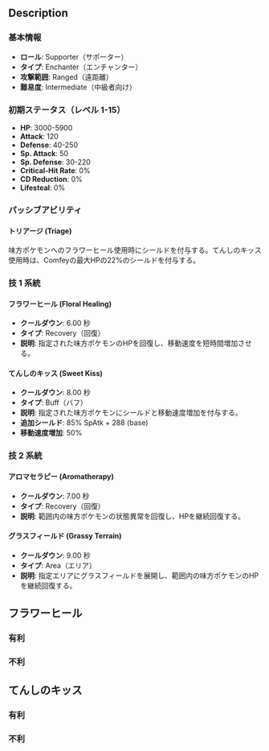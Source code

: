 ## Description

### 基本情報

- **ロール**: Supporter（サポーター）
- **タイプ**: Enchanter（エンチャンター）
- **攻撃範囲**: Ranged（遠距離）
- **難易度**: Intermediate（中級者向け）

### 初期ステータス（レベル 1-15）

- **HP**: 3000-5900
- **Attack**: 120
- **Defense**: 40-250
- **Sp. Attack**: 50
- **Sp. Defense**: 30-220
- **Critical-Hit Rate**: 0%
- **CD Reduction**: 0%
- **Lifesteal**: 0%

### パッシブアビリティ

#### トリアージ (Triage)

味方ポケモンへのフラワーヒール使用時にシールドを付与する。てんしのキッス使用時は、Comfeyの最大HPの22%のシールドを付与する。

### 技 1 系統

#### フラワーヒール (Floral Healing)

- **クールダウン**: 6.00 秒
- **タイプ**: Recovery（回復）
- **説明**: 指定された味方ポケモンのHPを回復し、移動速度を短時間増加させる。

#### てんしのキッス (Sweet Kiss)

- **クールダウン**: 8.00 秒
- **タイプ**: Buff（バフ）
- **説明**: 指定された味方ポケモンにシールドと移動速度増加を付与する。
- **追加シールド**: 85% SpAtk + 288 (base)
- **移動速度増加**: 50%

### 技 2 系統

#### アロマセラピー (Aromatherapy)

- **クールダウン**: 7.00 秒
- **タイプ**: Recovery（回復）
- **説明**: 範囲内の味方ポケモンの状態異常を回復し、HPを継続回復する。

#### グラスフィールド (Grassy Terrain)

- **クールダウン**: 9.00 秒
- **タイプ**: Area（エリア）
- **説明**: 指定エリアにグラスフィールドを展開し、範囲内の味方ポケモンのHPを継続回復する。

## フラワーヒール

### 有利

### 不利

## てんしのキッス

### 有利

### 不利
